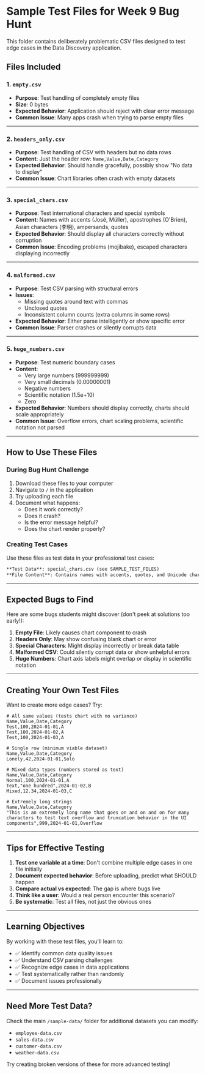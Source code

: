 # Sample Test Files for Week 9 Bug Hunt

This folder contains deliberately problematic CSV files designed to test edge cases in the Data Discovery application.

## Files Included

### 1. `empty.csv`
- **Purpose**: Test handling of completely empty files
- **Size**: 0 bytes
- **Expected Behavior**: Application should reject with clear error message
- **Common Issue**: Many apps crash when trying to parse empty files

---

### 2. `headers_only.csv`
- **Purpose**: Test handling of CSV with headers but no data rows
- **Content**: Just the header row: `Name,Value,Date,Category`
- **Expected Behavior**: Should handle gracefully, possibly show "No data to display"
- **Common Issue**: Chart libraries often crash with empty datasets

---

### 3. `special_chars.csv`
- **Purpose**: Test international characters and special symbols
- **Content**: Names with accents (José, Müller), apostrophes (O'Brien), Asian characters (李明), ampersands, quotes
- **Expected Behavior**: Should display all characters correctly without corruption
- **Common Issue**: Encoding problems (mojibake), escaped characters displaying incorrectly

---

### 4. `malformed.csv`
- **Purpose**: Test CSV parsing with structural errors
- **Issues**: 
  - Missing quotes around text with commas
  - Unclosed quotes
  - Inconsistent column counts (extra columns in some rows)
- **Expected Behavior**: Either parse intelligently or show specific error
- **Common Issue**: Parser crashes or silently corrupts data

---

### 5. `huge_numbers.csv`
- **Purpose**: Test numeric boundary cases
- **Content**:
  - Very large numbers (999999999)
  - Very small decimals (0.00000001)
  - Negative numbers
  - Scientific notation (1.5e+10)
  - Zero
- **Expected Behavior**: Numbers should display correctly, charts should scale appropriately
- **Common Issue**: Overflow errors, chart scaling problems, scientific notation not parsed

---

## How to Use These Files

### During Bug Hunt Challenge
1. Download these files to your computer
2. Navigate to `/` in the application
3. Try uploading each file
4. Document what happens:
   - Does it work correctly?
   - Does it crash?
   - Is the error message helpful?
   - Does the chart render properly?

### Creating Test Cases
Use these files as test data in your professional test cases:

```markdown
**Test Data**: special_chars.csv (see SAMPLE_TEST_FILES)
**File Content**: Contains names with accents, quotes, and Unicode characters
```

---

## Expected Bugs to Find

Here are some bugs students might discover (don't peek at solutions too early!):

1. **Empty File**: Likely causes chart component to crash
2. **Headers Only**: May show confusing blank chart or error
3. **Special Characters**: Might display incorrectly or break data table
4. **Malformed CSV**: Could silently corrupt data or show unhelpful errors
5. **Huge Numbers**: Chart axis labels might overlap or display in scientific notation

---

## Creating Your Own Test Files

Want to create more edge cases? Try:

```csv
# All same values (tests chart with no variance)
Name,Value,Date,Category
Test,100,2024-01-01,A
Test,100,2024-01-02,A
Test,100,2024-01-03,A

# Single row (minimum viable dataset)
Name,Value,Date,Category
Lonely,42,2024-01-01,Solo

# Mixed data types (numbers stored as text)
Name,Value,Date,Category
Normal,100,2024-01-01,A
Text,"one hundred",2024-01-02,B
Mixed,12.34,2024-01-03,C

# Extremely long strings
Name,Value,Date,Category
"This is an extremely long name that goes on and on and on for many characters to test text overflow and truncation behavior in the UI components",999,2024-01-01,Overflow
```

---

## Tips for Effective Testing

1. **Test one variable at a time**: Don't combine multiple edge cases in one file initially
2. **Document expected behavior**: Before uploading, predict what SHOULD happen
3. **Compare actual vs expected**: The gap is where bugs live
4. **Think like a user**: Would a real person encounter this scenario?
5. **Be systematic**: Test all files, not just the obvious ones

---

## Learning Objectives

By working with these test files, you'll learn to:
- ✅ Identify common data quality issues
- ✅ Understand CSV parsing challenges
- ✅ Recognize edge cases in data applications
- ✅ Test systematically rather than randomly
- ✅ Document issues professionally

---

## Need More Test Data?

Check the main `/sample-data/` folder for additional datasets you can modify:
- `employee-data.csv`
- `sales-data.csv`
- `customer-data.csv`
- `weather-data.csv`

Try creating broken versions of these for more advanced testing!
